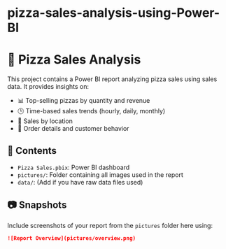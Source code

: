 # pizza-sales-analysis-using-Power-BI


# 🍕 Pizza Sales Analysis

This project contains a Power BI report analyzing pizza sales using sales data. It provides insights on:

- 📊 Top-selling pizzas by quantity and revenue
- 🕒 Time-based sales trends (hourly, daily, monthly)
- 📍 Sales by location
- 🧾 Order details and customer behavior

## 📁 Contents

- `Pizza Sales.pbix`: Power BI dashboard
- `pictures/`: Folder containing all images used in the report
- `data/`: (Add if you have raw data files used)

## 📷 Snapshots

Include screenshots of your report from the `pictures` folder here using:

```md
![Report Overview](pictures/overview.png)
